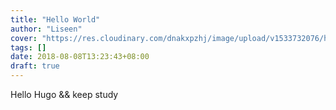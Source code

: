 ```yaml
---
title: "Hello World"
author: "Liseen"
cover: "https://res.cloudinary.com/dnakxpzhj/image/upload/v1533732076/hello.jpg"
tags: []
date: 2018-08-08T13:23:43+08:00
draft: true
---
```


Hello Hugo && keep study
